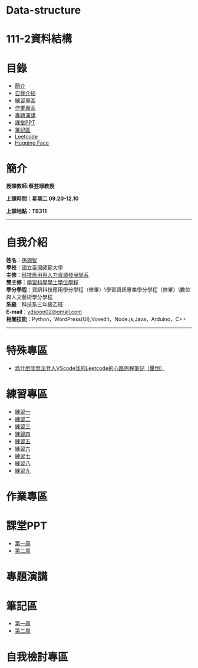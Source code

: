 # Data-structure
# 111-2資料結構
# 目錄
+ [簡介](https://github.com/yuancc12/JavaScript/blob/main/README.md#%E7%B0%A1%E4%BB%8B)
+ [自我介紹](https://github.com/yuancc12/JavaScript/blob/main/README.md#%E8%87%AA%E6%88%91%E4%BB%8B%E7%B4%B9)
+ [練習專區](https://github.com/yuancc12/Data-structure/blob/main/README.md#%E7%B7%B4%E7%BF%92%E5%B0%88%E5%8D%80)
+ [作業專區](https://github.com/yuancc12/Data-structure/blob/main/README.md#%E4%BD%9C%E6%A5%AD%E5%B0%88%E5%8D%80)
+ [專題演講](https://github.com/yuancc12/Data-structure/blob/main/README.md#%E5%B0%88%E9%A1%8C%E6%BC%94%E8%AC%9B)
+ [課堂PPT](https://github.com/yuancc12/Data-structure/blob/main/README.md#%E8%AA%B2%E5%A0%82ppt)
+ [筆記區](https://github.com/yuancc12/Data-structure/blob/main/README.md#%E7%AD%86%E8%A8%98%E5%8D%80)
+ [Leetcode](https://leetcode.com/yuancc12/)
+ [Hugging Face](https://huggingface.co/yuanchi12)
# 簡介
**授課教師:蔡芸琤教授**

**上課時間：星期二 09.20-12.10**

**上課地點：TB311**
***
# 自我介紹
**姓名**：[孫源智](https://yuancc12.github.io/web/mypages/)\
**學校**：[國立臺灣師範大學](https://www.ntnu.edu.tw/)\
**主修**：[科技應用與人力資源發展學系](https://www.tahrd.ntnu.edu.tw/)\
**雙主修**：[學習科學學士學位學程](https://www.upls.ntnu.edu.tw/)\
**學分學程**：資訊科技應用學分學程（修畢）\學習資訊專業學分學程（修畢）\數位與人文藝術學分學程\
**系級**：科技系三年級乙班\
**E-mail**：ydsoon02@gmail.com\
**相關技能**：Python，WordPress(UI),Voxedit，Node.js,Java，Arduino，C++
***
# 特殊專區
+ [爲什麽我無法登入VScode我的Leetcode的心路旅程筆記（暈倒）](https://www.notion.so/VScode-Leetcode-1d4eacedef6b4ae9be6d9d25a8afdf55?pvs=4)
# 練習專區
+ [練習一](https://leetcode.com/problems/merge-strings-alternately/submissions/1181481757?envType=study-plan-v2&envId=leetcode-75)
+ [練習二](https://leetcode.com/problems/reverse-words-in-a-string/submissions/1181482334?envType=study-plan-v2&envId=leetcode-75)
+ [練習三](https://leetcode.com/problems/move-zeroes/submissions/1181482715?envType=study-plan-v2&envId=leetcode-75)
+ [練習四](https://leetcode.com/problems/find-the-highest-altitude/submissions/1181484808?envType=study-plan-v2&envId=leetcode-75)
+ [練習五](https://leetcode.com/problems/is-subsequence/submissions/1181965296/?envType=study-plan-v2&envId=leetcode-75)
+ [練習六](https://leetcode.com/problems/maximum-average-subarray-i/submissions/1182000519/?envType=study-plan-v2&envId=leetcode-75)
+ [練習七](https://leetcode.com/problems/greatest-common-divisor-of-strings/submissions/1182021073/?envType=study-plan-v2&envId=leetcode-75)
+ [練習八](https://leetcode.com/problems/kids-with-the-greatest-number-of-candies/submissions/1183701679/?envType=study-plan-v2&envId=leetcode-75)
+ [練習九](https://leetcode.com/problems/can-place-flowers/?envType=study-plan-v2&envId=leetcode-75)
# 作業專區
# 課堂PPT
+ [第一周](https://docs.google.com/presentation/d/1XHngMihySFJdtavwBlt0JdG-9lrJmFY4-YDZOrP1eQU/edit#slide=id.p)
+ [第二周](https://docs.google.com/presentation/d/1wX0zNiCGibklyF9yY145saurS7IyRvZY9_JwT1LnBas/edit#slide=id.p)
# 專題演講
# 筆記區
+ [第一周](https://www.notion.so/97fcbf4b5401484aafe7251b584cab41?pvs=4)
+ [第二周](https://www.notion.so/97fcbf4b5401484aafe7251b584cab41?pvs=4)
# 自我檢討專區
